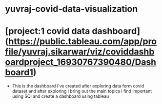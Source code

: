 # yuvraj-covid-data-visualization
# [project:1 covid data dashboard] (https://public.tableau.com/app/profile/yuvraj.sikarwar/viz/coviddashboardproject_16930767390480/Dashboard1)

* This is the dashboard i've created after exploring data form  covid dataset and after exploring i bring out the main topics  i find important using SQl and create a dashboard using tableau 
